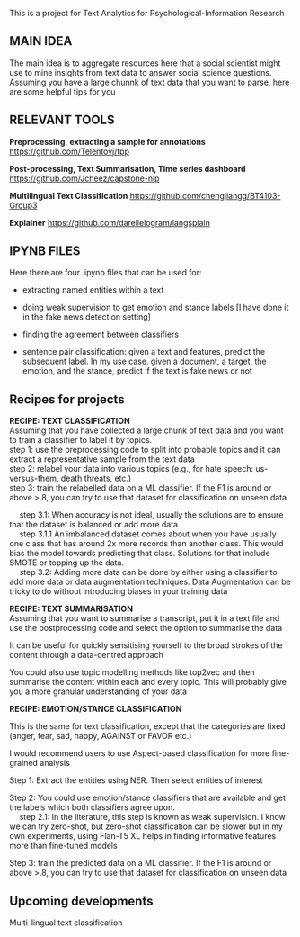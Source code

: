 This is a project for Text Analytics for Psychological-Information Research

## MAIN IDEA

The main idea is to aggregate resources here that a social scientist might use to mine insights from text data to answer social science questions. 
Assuming you have a large chunnk of text data that you want to parse, here are some helpful tips for you

## RELEVANT TOOLS

**Preprocessing**, **extracting a sample for annotations**
https://github.com/Telentovj/tpp

**Post-processing, Text Summarisation, Time series dashboard**
https://github.com/Jcheez/capstone-nlp

**Multilingual Text Classification**
https://github.com/chengjiangg/BT4103-Group3

**Explainer**
https://github.com/darellelogram/langsplain

## IPYNB FILES
Here there are four .ipynb files that can be used for: 
 + extracting named entities within a text

 + doing weak supervision to get emotion and stance labels [I have done it in the fake news detection setting]

 + finding the agreement between classifiers

  + sentence pair classification: given a text and features, predict the subsequent label. In my use case. given a document, a target, the emotion, and the stance, predict if the text is fake news or not
  
## Recipes for projects

**RECIPE: TEXT CLASSIFICATION** <br />
Assuming that you have collected a large chunk of text data and you want to train a classifier to label it by topics. <br />
 step 1: use the preprocessing code to split into probable topics and it can extract a representative sample from the text data <br />
 step 2: relabel your data into various topics (e.g., for hate speech: us-versus-them, death threats, etc.) <br />
 step 3: train the relabelled data on a ML classifier. If the F1 is around or above >.8, you can try to use that dataset for classification on unseen data <br />
 
   &emsp; step 3.1: When accuracy is not ideal, usually the solutions are to ensure that the dataset is balanced or add more data <br />
   &emsp; step 3.1.1 An imbalanced dataset comes about when you have usually one class that has around 2x more records than another class. This would bias the model towards predicting that class. Solutions for that include SMOTE or topping up the data. <br />
   &emsp; step 3.2: Adding more data can be done by either using a classifier to add more data or data augmentation techniques. Data Augmentation can be tricky to do without introducing biases in your training data <br />

**RECIPE: TEXT SUMMARISATION** <br />
 Assuming that you want to summarise a transcript, put it in a text file and use the postprocessing code and select the option to summarise the data <br />

 It can be useful for quickly sensitising yourself to the broad strokes of the content through a data-centred approach <br />

 You could also use topic modelling methods like top2vec and then summarise the content within each and every topic. This will probably give you a more
 granular understanding of your data <br />
 
**RECIPE: EMOTION/STANCE CLASSIFICATION** <br />

 This is the same for text classification, except that the categories are fixed (anger, fear, sad, happy, AGAINST or FAVOR etc.) <br />

 I would recommend users to use Aspect-based classification for more fine-grained analysis <br />

 Step 1: Extract the entities using NER. Then select entities of interest <br />

 Step 2: You could use emotion/stance classifiers that are available and get the labels which both classifiers agree upon. <br />
   &emsp; step 2.1: In the literature, this step is known as weak supervision. I know we can try zero-shot, but zero-shot classification can be slower but in my own experiments, using Flan-T5 XL helps in finding informative features more than fine-tuned models
 
 Step 3: train the predicted data on a ML classifier. If the F1 is around or above >.8, you can try to use that dataset for classification on unseen data <br />

## Upcoming developments

Multi-lingual text classification

